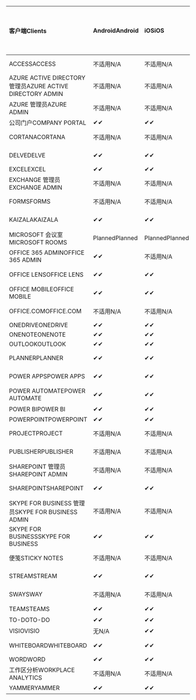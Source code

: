 <!-- This file is generated automatically. Changes made to this file will be overwritten.-->
|<span data-ttu-id="60af3-101">客户端</span><span class="sxs-lookup"><span data-stu-id="60af3-101">Clients</span></span>|<span data-ttu-id="60af3-102">Android</span><span class="sxs-lookup"><span data-stu-id="60af3-102">Android</span></span>|<span data-ttu-id="60af3-103">iOS</span><span class="sxs-lookup"><span data-stu-id="60af3-103">iOS</span></span>|<span data-ttu-id="60af3-104">Mac</span><span class="sxs-lookup"><span data-stu-id="60af3-104">Mac</span></span>|<span data-ttu-id="60af3-105">Windows 10</span><span class="sxs-lookup"><span data-stu-id="60af3-105">Windows 10</span></span><br><span data-ttu-id="60af3-106">桌面</span><span class="sxs-lookup"><span data-stu-id="60af3-106">Desktop</span></span>|<span data-ttu-id="60af3-107">Windows 10</span><span class="sxs-lookup"><span data-stu-id="60af3-107">Windows 10</span></span><br><span data-ttu-id="60af3-108">新式应用</span><span class="sxs-lookup"><span data-stu-id="60af3-108">Modern Apps</span></span>|
|:-|:-|:-|:-|:-|:-|
|<span data-ttu-id="60af3-109">ACCESS</span><span class="sxs-lookup"><span data-stu-id="60af3-109">ACCESS</span></span>|<span data-ttu-id="60af3-110">不适用</span><span class="sxs-lookup"><span data-stu-id="60af3-110">N/A</span></span>|<span data-ttu-id="60af3-111">不适用</span><span class="sxs-lookup"><span data-stu-id="60af3-111">N/A</span></span>|<span data-ttu-id="60af3-112">不适用</span><span class="sxs-lookup"><span data-stu-id="60af3-112">N/A</span></span>|<span data-ttu-id="60af3-113">✔</span><span class="sxs-lookup"><span data-stu-id="60af3-113">✔</span></span>|<span data-ttu-id="60af3-114">无</span><span class="sxs-lookup"><span data-stu-id="60af3-114">N/A</span></span>|
|<span data-ttu-id="60af3-115">AZURE ACTIVE DIRECTORY 管理员</span><span class="sxs-lookup"><span data-stu-id="60af3-115">AZURE ACTIVE DIRECTORY ADMIN</span></span>|<span data-ttu-id="60af3-116">不适用</span><span class="sxs-lookup"><span data-stu-id="60af3-116">N/A</span></span>|<span data-ttu-id="60af3-117">不适用</span><span class="sxs-lookup"><span data-stu-id="60af3-117">N/A</span></span>|<span data-ttu-id="60af3-118">不适用</span><span class="sxs-lookup"><span data-stu-id="60af3-118">N/A</span></span>|<span data-ttu-id="60af3-119">✔</span><span class="sxs-lookup"><span data-stu-id="60af3-119">✔</span></span>|<span data-ttu-id="60af3-120">无</span><span class="sxs-lookup"><span data-stu-id="60af3-120">N/A</span></span>|
|<span data-ttu-id="60af3-121">AZURE 管理员</span><span class="sxs-lookup"><span data-stu-id="60af3-121">AZURE ADMIN</span></span>|<span data-ttu-id="60af3-122">不适用</span><span class="sxs-lookup"><span data-stu-id="60af3-122">N/A</span></span>|<span data-ttu-id="60af3-123">不适用</span><span class="sxs-lookup"><span data-stu-id="60af3-123">N/A</span></span>|<span data-ttu-id="60af3-124">不适用</span><span class="sxs-lookup"><span data-stu-id="60af3-124">N/A</span></span>|<span data-ttu-id="60af3-125">不适用</span><span class="sxs-lookup"><span data-stu-id="60af3-125">N/A</span></span>|<span data-ttu-id="60af3-126">不适用</span><span class="sxs-lookup"><span data-stu-id="60af3-126">N/A</span></span>|
|<span data-ttu-id="60af3-127">公司门户</span><span class="sxs-lookup"><span data-stu-id="60af3-127">COMPANY PORTAL</span></span>|<span data-ttu-id="60af3-128">✔</span><span class="sxs-lookup"><span data-stu-id="60af3-128">✔</span></span>|<span data-ttu-id="60af3-129">✔</span><span class="sxs-lookup"><span data-stu-id="60af3-129">✔</span></span>|<span data-ttu-id="60af3-130">✔</span><span class="sxs-lookup"><span data-stu-id="60af3-130">✔</span></span>|<span data-ttu-id="60af3-131">无</span><span class="sxs-lookup"><span data-stu-id="60af3-131">N/A</span></span>|<span data-ttu-id="60af3-132">✔</span><span class="sxs-lookup"><span data-stu-id="60af3-132">✔</span></span>|
|<span data-ttu-id="60af3-133">CORTANA</span><span class="sxs-lookup"><span data-stu-id="60af3-133">CORTANA</span></span>|<span data-ttu-id="60af3-134">不适用</span><span class="sxs-lookup"><span data-stu-id="60af3-134">N/A</span></span>|<span data-ttu-id="60af3-135">不适用</span><span class="sxs-lookup"><span data-stu-id="60af3-135">N/A</span></span>|<span data-ttu-id="60af3-136">不适用</span><span class="sxs-lookup"><span data-stu-id="60af3-136">N/A</span></span>|<span data-ttu-id="60af3-137">不适用</span><span class="sxs-lookup"><span data-stu-id="60af3-137">N/A</span></span>|<span data-ttu-id="60af3-138">✔</span><span class="sxs-lookup"><span data-stu-id="60af3-138">✔</span></span>|
|<span data-ttu-id="60af3-139">DELVE</span><span class="sxs-lookup"><span data-stu-id="60af3-139">DELVE</span></span>|<span data-ttu-id="60af3-140">✔</span><span class="sxs-lookup"><span data-stu-id="60af3-140">✔</span></span>|<span data-ttu-id="60af3-141">✔</span><span class="sxs-lookup"><span data-stu-id="60af3-141">✔</span></span>|<span data-ttu-id="60af3-142">不适用</span><span class="sxs-lookup"><span data-stu-id="60af3-142">N/A</span></span>|<span data-ttu-id="60af3-143">不适用</span><span class="sxs-lookup"><span data-stu-id="60af3-143">N/A</span></span>|<span data-ttu-id="60af3-144">不适用</span><span class="sxs-lookup"><span data-stu-id="60af3-144">N/A</span></span>|
|<span data-ttu-id="60af3-145">EXCEL</span><span class="sxs-lookup"><span data-stu-id="60af3-145">EXCEL</span></span>|<span data-ttu-id="60af3-146">✔</span><span class="sxs-lookup"><span data-stu-id="60af3-146">✔</span></span>|<span data-ttu-id="60af3-147">✔</span><span class="sxs-lookup"><span data-stu-id="60af3-147">✔</span></span>|<span data-ttu-id="60af3-148">✔</span><span class="sxs-lookup"><span data-stu-id="60af3-148">✔</span></span>|<span data-ttu-id="60af3-149">✔</span><span class="sxs-lookup"><span data-stu-id="60af3-149">✔</span></span>|<span data-ttu-id="60af3-150">✔</span><span class="sxs-lookup"><span data-stu-id="60af3-150">✔</span></span>|
|<span data-ttu-id="60af3-151">EXCHANGE 管理员</span><span class="sxs-lookup"><span data-stu-id="60af3-151">EXCHANGE ADMIN</span></span>|<span data-ttu-id="60af3-152">不适用</span><span class="sxs-lookup"><span data-stu-id="60af3-152">N/A</span></span>|<span data-ttu-id="60af3-153">不适用</span><span class="sxs-lookup"><span data-stu-id="60af3-153">N/A</span></span>|<span data-ttu-id="60af3-154">不适用</span><span class="sxs-lookup"><span data-stu-id="60af3-154">N/A</span></span>|<span data-ttu-id="60af3-155">✔</span><span class="sxs-lookup"><span data-stu-id="60af3-155">✔</span></span>|<span data-ttu-id="60af3-156">无</span><span class="sxs-lookup"><span data-stu-id="60af3-156">N/A</span></span>|
|<span data-ttu-id="60af3-157">FORMS</span><span class="sxs-lookup"><span data-stu-id="60af3-157">FORMS</span></span>|<span data-ttu-id="60af3-158">不适用</span><span class="sxs-lookup"><span data-stu-id="60af3-158">N/A</span></span>|<span data-ttu-id="60af3-159">不适用</span><span class="sxs-lookup"><span data-stu-id="60af3-159">N/A</span></span>|<span data-ttu-id="60af3-160">不适用</span><span class="sxs-lookup"><span data-stu-id="60af3-160">N/A</span></span>|<span data-ttu-id="60af3-161">不适用</span><span class="sxs-lookup"><span data-stu-id="60af3-161">N/A</span></span>|<span data-ttu-id="60af3-162">不适用</span><span class="sxs-lookup"><span data-stu-id="60af3-162">N/A</span></span>|
|<span data-ttu-id="60af3-163">KAIZALA</span><span class="sxs-lookup"><span data-stu-id="60af3-163">KAIZALA</span></span>|<span data-ttu-id="60af3-164">✔</span><span class="sxs-lookup"><span data-stu-id="60af3-164">✔</span></span>|<span data-ttu-id="60af3-165">✔</span><span class="sxs-lookup"><span data-stu-id="60af3-165">✔</span></span>|<span data-ttu-id="60af3-166">不适用</span><span class="sxs-lookup"><span data-stu-id="60af3-166">N/A</span></span>|<span data-ttu-id="60af3-167">不适用</span><span class="sxs-lookup"><span data-stu-id="60af3-167">N/A</span></span>|<span data-ttu-id="60af3-168">不适用</span><span class="sxs-lookup"><span data-stu-id="60af3-168">N/A</span></span>|
|<span data-ttu-id="60af3-169">MICROSOFT 会议室</span><span class="sxs-lookup"><span data-stu-id="60af3-169">MICROSOFT ROOMS</span></span>|<span data-ttu-id="60af3-170">Planned</span><span class="sxs-lookup"><span data-stu-id="60af3-170">Planned</span></span>|<span data-ttu-id="60af3-171">Planned</span><span class="sxs-lookup"><span data-stu-id="60af3-171">Planned</span></span>|<span data-ttu-id="60af3-172">不适用</span><span class="sxs-lookup"><span data-stu-id="60af3-172">N/A</span></span>|<span data-ttu-id="60af3-173">不适用</span><span class="sxs-lookup"><span data-stu-id="60af3-173">N/A</span></span>|<span data-ttu-id="60af3-174">不适用</span><span class="sxs-lookup"><span data-stu-id="60af3-174">N/A</span></span>|
|<span data-ttu-id="60af3-175">OFFICE 365 ADMIN</span><span class="sxs-lookup"><span data-stu-id="60af3-175">OFFICE 365 ADMIN</span></span>|<span data-ttu-id="60af3-176">✔</span><span class="sxs-lookup"><span data-stu-id="60af3-176">✔</span></span>|<span data-ttu-id="60af3-177">不适用</span><span class="sxs-lookup"><span data-stu-id="60af3-177">N/A</span></span>|<span data-ttu-id="60af3-178">不适用</span><span class="sxs-lookup"><span data-stu-id="60af3-178">N/A</span></span>|<span data-ttu-id="60af3-179">不适用</span><span class="sxs-lookup"><span data-stu-id="60af3-179">N/A</span></span>|<span data-ttu-id="60af3-180">不适用</span><span class="sxs-lookup"><span data-stu-id="60af3-180">N/A</span></span>|
|<span data-ttu-id="60af3-181">OFFICE LENS</span><span class="sxs-lookup"><span data-stu-id="60af3-181">OFFICE LENS</span></span>|<span data-ttu-id="60af3-182">✔</span><span class="sxs-lookup"><span data-stu-id="60af3-182">✔</span></span>|<span data-ttu-id="60af3-183">✔</span><span class="sxs-lookup"><span data-stu-id="60af3-183">✔</span></span>|<span data-ttu-id="60af3-184">不适用</span><span class="sxs-lookup"><span data-stu-id="60af3-184">N/A</span></span>|<span data-ttu-id="60af3-185">不适用</span><span class="sxs-lookup"><span data-stu-id="60af3-185">N/A</span></span>|<span data-ttu-id="60af3-186">✔</span><span class="sxs-lookup"><span data-stu-id="60af3-186">✔</span></span>|
|<span data-ttu-id="60af3-187">OFFICE MOBILE</span><span class="sxs-lookup"><span data-stu-id="60af3-187">OFFICE MOBILE</span></span>|<span data-ttu-id="60af3-188">✔</span><span class="sxs-lookup"><span data-stu-id="60af3-188">✔</span></span>|<span data-ttu-id="60af3-189">✔</span><span class="sxs-lookup"><span data-stu-id="60af3-189">✔</span></span>|<span data-ttu-id="60af3-190">不适用</span><span class="sxs-lookup"><span data-stu-id="60af3-190">N/A</span></span>|<span data-ttu-id="60af3-191">不适用</span><span class="sxs-lookup"><span data-stu-id="60af3-191">N/A</span></span>|<span data-ttu-id="60af3-192">不适用</span><span class="sxs-lookup"><span data-stu-id="60af3-192">N/A</span></span>|
|<span data-ttu-id="60af3-193">OFFICE.COM</span><span class="sxs-lookup"><span data-stu-id="60af3-193">OFFICE.COM</span></span>|<span data-ttu-id="60af3-194">不适用</span><span class="sxs-lookup"><span data-stu-id="60af3-194">N/A</span></span>|<span data-ttu-id="60af3-195">不适用</span><span class="sxs-lookup"><span data-stu-id="60af3-195">N/A</span></span>|<span data-ttu-id="60af3-196">不适用</span><span class="sxs-lookup"><span data-stu-id="60af3-196">N/A</span></span>|<span data-ttu-id="60af3-197">不适用</span><span class="sxs-lookup"><span data-stu-id="60af3-197">N/A</span></span>|<span data-ttu-id="60af3-198">✔</span><span class="sxs-lookup"><span data-stu-id="60af3-198">✔</span></span>|
|<span data-ttu-id="60af3-199">ONEDRIVE</span><span class="sxs-lookup"><span data-stu-id="60af3-199">ONEDRIVE</span></span>|<span data-ttu-id="60af3-200">✔</span><span class="sxs-lookup"><span data-stu-id="60af3-200">✔</span></span>|<span data-ttu-id="60af3-201">✔</span><span class="sxs-lookup"><span data-stu-id="60af3-201">✔</span></span>|<span data-ttu-id="60af3-202">✔</span><span class="sxs-lookup"><span data-stu-id="60af3-202">✔</span></span>|<span data-ttu-id="60af3-203">✔</span><span class="sxs-lookup"><span data-stu-id="60af3-203">✔</span></span>|<span data-ttu-id="60af3-204">✔</span><span class="sxs-lookup"><span data-stu-id="60af3-204">✔</span></span>|
|<span data-ttu-id="60af3-205">ONENOTE</span><span class="sxs-lookup"><span data-stu-id="60af3-205">ONENOTE</span></span>|<span data-ttu-id="60af3-206">✔</span><span class="sxs-lookup"><span data-stu-id="60af3-206">✔</span></span>|<span data-ttu-id="60af3-207">✔</span><span class="sxs-lookup"><span data-stu-id="60af3-207">✔</span></span>|<span data-ttu-id="60af3-208">✔</span><span class="sxs-lookup"><span data-stu-id="60af3-208">✔</span></span>|<span data-ttu-id="60af3-209">✔</span><span class="sxs-lookup"><span data-stu-id="60af3-209">✔</span></span>|<span data-ttu-id="60af3-210">✔</span><span class="sxs-lookup"><span data-stu-id="60af3-210">✔</span></span>|
|<span data-ttu-id="60af3-211">OUTLOOK</span><span class="sxs-lookup"><span data-stu-id="60af3-211">OUTLOOK</span></span>|<span data-ttu-id="60af3-212">✔</span><span class="sxs-lookup"><span data-stu-id="60af3-212">✔</span></span>|<span data-ttu-id="60af3-213">✔</span><span class="sxs-lookup"><span data-stu-id="60af3-213">✔</span></span>|<span data-ttu-id="60af3-214">✔</span><span class="sxs-lookup"><span data-stu-id="60af3-214">✔</span></span>|<span data-ttu-id="60af3-215">✔</span><span class="sxs-lookup"><span data-stu-id="60af3-215">✔</span></span>|<span data-ttu-id="60af3-216">✔</span><span class="sxs-lookup"><span data-stu-id="60af3-216">✔</span></span>|
|<span data-ttu-id="60af3-217">PLANNER</span><span class="sxs-lookup"><span data-stu-id="60af3-217">PLANNER</span></span>|<span data-ttu-id="60af3-218">✔</span><span class="sxs-lookup"><span data-stu-id="60af3-218">✔</span></span>|<span data-ttu-id="60af3-219">✔</span><span class="sxs-lookup"><span data-stu-id="60af3-219">✔</span></span>|<span data-ttu-id="60af3-220">不适用</span><span class="sxs-lookup"><span data-stu-id="60af3-220">N/A</span></span>|<span data-ttu-id="60af3-221">不适用</span><span class="sxs-lookup"><span data-stu-id="60af3-221">N/A</span></span>|<span data-ttu-id="60af3-222">不适用</span><span class="sxs-lookup"><span data-stu-id="60af3-222">N/A</span></span>|
|<span data-ttu-id="60af3-223">POWER APPS</span><span class="sxs-lookup"><span data-stu-id="60af3-223">POWER APPS</span></span>|<span data-ttu-id="60af3-224">✔</span><span class="sxs-lookup"><span data-stu-id="60af3-224">✔</span></span>|<span data-ttu-id="60af3-225">✔</span><span class="sxs-lookup"><span data-stu-id="60af3-225">✔</span></span>|<span data-ttu-id="60af3-226">不适用</span><span class="sxs-lookup"><span data-stu-id="60af3-226">N/A</span></span>|<span data-ttu-id="60af3-227">不适用</span><span class="sxs-lookup"><span data-stu-id="60af3-227">N/A</span></span>|<span data-ttu-id="60af3-228">✔</span><span class="sxs-lookup"><span data-stu-id="60af3-228">✔</span></span>|
|<span data-ttu-id="60af3-229">POWER AUTOMATE</span><span class="sxs-lookup"><span data-stu-id="60af3-229">POWER AUTOMATE</span></span>|<span data-ttu-id="60af3-230">✔</span><span class="sxs-lookup"><span data-stu-id="60af3-230">✔</span></span>|<span data-ttu-id="60af3-231">✔</span><span class="sxs-lookup"><span data-stu-id="60af3-231">✔</span></span>|<span data-ttu-id="60af3-232">不适用</span><span class="sxs-lookup"><span data-stu-id="60af3-232">N/A</span></span>|<span data-ttu-id="60af3-233">不适用</span><span class="sxs-lookup"><span data-stu-id="60af3-233">N/A</span></span>|<span data-ttu-id="60af3-234">不适用</span><span class="sxs-lookup"><span data-stu-id="60af3-234">N/A</span></span>|
|<span data-ttu-id="60af3-235">POWER BI</span><span class="sxs-lookup"><span data-stu-id="60af3-235">POWER BI</span></span>|<span data-ttu-id="60af3-236">✔</span><span class="sxs-lookup"><span data-stu-id="60af3-236">✔</span></span>|<span data-ttu-id="60af3-237">✔</span><span class="sxs-lookup"><span data-stu-id="60af3-237">✔</span></span>|<span data-ttu-id="60af3-238">无</span><span class="sxs-lookup"><span data-stu-id="60af3-238">N/A</span></span>|<span data-ttu-id="60af3-239">✔</span><span class="sxs-lookup"><span data-stu-id="60af3-239">✔</span></span>|<span data-ttu-id="60af3-240">✔</span><span class="sxs-lookup"><span data-stu-id="60af3-240">✔</span></span>|
|<span data-ttu-id="60af3-241">POWERPOINT</span><span class="sxs-lookup"><span data-stu-id="60af3-241">POWERPOINT</span></span>|<span data-ttu-id="60af3-242">✔</span><span class="sxs-lookup"><span data-stu-id="60af3-242">✔</span></span>|<span data-ttu-id="60af3-243">✔</span><span class="sxs-lookup"><span data-stu-id="60af3-243">✔</span></span>|<span data-ttu-id="60af3-244">✔</span><span class="sxs-lookup"><span data-stu-id="60af3-244">✔</span></span>|<span data-ttu-id="60af3-245">✔</span><span class="sxs-lookup"><span data-stu-id="60af3-245">✔</span></span>|<span data-ttu-id="60af3-246">✔</span><span class="sxs-lookup"><span data-stu-id="60af3-246">✔</span></span>|
|<span data-ttu-id="60af3-247">PROJECT</span><span class="sxs-lookup"><span data-stu-id="60af3-247">PROJECT</span></span>|<span data-ttu-id="60af3-248">不适用</span><span class="sxs-lookup"><span data-stu-id="60af3-248">N/A</span></span>|<span data-ttu-id="60af3-249">不适用</span><span class="sxs-lookup"><span data-stu-id="60af3-249">N/A</span></span>|<span data-ttu-id="60af3-250">不适用</span><span class="sxs-lookup"><span data-stu-id="60af3-250">N/A</span></span>|<span data-ttu-id="60af3-251">✔</span><span class="sxs-lookup"><span data-stu-id="60af3-251">✔</span></span>|<span data-ttu-id="60af3-252">无</span><span class="sxs-lookup"><span data-stu-id="60af3-252">N/A</span></span>|
|<span data-ttu-id="60af3-253">PUBLISHER</span><span class="sxs-lookup"><span data-stu-id="60af3-253">PUBLISHER</span></span>|<span data-ttu-id="60af3-254">不适用</span><span class="sxs-lookup"><span data-stu-id="60af3-254">N/A</span></span>|<span data-ttu-id="60af3-255">不适用</span><span class="sxs-lookup"><span data-stu-id="60af3-255">N/A</span></span>|<span data-ttu-id="60af3-256">不适用</span><span class="sxs-lookup"><span data-stu-id="60af3-256">N/A</span></span>|<span data-ttu-id="60af3-257">✔</span><span class="sxs-lookup"><span data-stu-id="60af3-257">✔</span></span>|<span data-ttu-id="60af3-258">无</span><span class="sxs-lookup"><span data-stu-id="60af3-258">N/A</span></span>|
|<span data-ttu-id="60af3-259">SHAREPOINT 管理员</span><span class="sxs-lookup"><span data-stu-id="60af3-259">SHAREPOINT ADMIN</span></span>|<span data-ttu-id="60af3-260">不适用</span><span class="sxs-lookup"><span data-stu-id="60af3-260">N/A</span></span>|<span data-ttu-id="60af3-261">不适用</span><span class="sxs-lookup"><span data-stu-id="60af3-261">N/A</span></span>|<span data-ttu-id="60af3-262">不适用</span><span class="sxs-lookup"><span data-stu-id="60af3-262">N/A</span></span>|<span data-ttu-id="60af3-263">✔</span><span class="sxs-lookup"><span data-stu-id="60af3-263">✔</span></span>|<span data-ttu-id="60af3-264">无</span><span class="sxs-lookup"><span data-stu-id="60af3-264">N/A</span></span>|
|<span data-ttu-id="60af3-265">SHAREPOINT</span><span class="sxs-lookup"><span data-stu-id="60af3-265">SHAREPOINT</span></span>|<span data-ttu-id="60af3-266">✔</span><span class="sxs-lookup"><span data-stu-id="60af3-266">✔</span></span>|<span data-ttu-id="60af3-267">✔</span><span class="sxs-lookup"><span data-stu-id="60af3-267">✔</span></span>|<span data-ttu-id="60af3-268">不适用</span><span class="sxs-lookup"><span data-stu-id="60af3-268">N/A</span></span>|<span data-ttu-id="60af3-269">不适用</span><span class="sxs-lookup"><span data-stu-id="60af3-269">N/A</span></span>|<span data-ttu-id="60af3-270">不适用</span><span class="sxs-lookup"><span data-stu-id="60af3-270">N/A</span></span>|
|<span data-ttu-id="60af3-271">SKYPE FOR BUSINESS 管理员</span><span class="sxs-lookup"><span data-stu-id="60af3-271">SKYPE FOR BUSINESS ADMIN</span></span>|<span data-ttu-id="60af3-272">不适用</span><span class="sxs-lookup"><span data-stu-id="60af3-272">N/A</span></span>|<span data-ttu-id="60af3-273">不适用</span><span class="sxs-lookup"><span data-stu-id="60af3-273">N/A</span></span>|<span data-ttu-id="60af3-274">不适用</span><span class="sxs-lookup"><span data-stu-id="60af3-274">N/A</span></span>|<span data-ttu-id="60af3-275">✔</span><span class="sxs-lookup"><span data-stu-id="60af3-275">✔</span></span>|<span data-ttu-id="60af3-276">无</span><span class="sxs-lookup"><span data-stu-id="60af3-276">N/A</span></span>|
|<span data-ttu-id="60af3-277">SKYPE FOR BUSINESS</span><span class="sxs-lookup"><span data-stu-id="60af3-277">SKYPE FOR BUSINESS</span></span>|<span data-ttu-id="60af3-278">✔</span><span class="sxs-lookup"><span data-stu-id="60af3-278">✔</span></span>|<span data-ttu-id="60af3-279">✔</span><span class="sxs-lookup"><span data-stu-id="60af3-279">✔</span></span>|<span data-ttu-id="60af3-280">✔</span><span class="sxs-lookup"><span data-stu-id="60af3-280">✔</span></span>|<span data-ttu-id="60af3-281">✔</span><span class="sxs-lookup"><span data-stu-id="60af3-281">✔</span></span>|<span data-ttu-id="60af3-282">无</span><span class="sxs-lookup"><span data-stu-id="60af3-282">N/A</span></span>|
|<span data-ttu-id="60af3-283">便笺</span><span class="sxs-lookup"><span data-stu-id="60af3-283">STICKY NOTES</span></span>|<span data-ttu-id="60af3-284">不适用</span><span class="sxs-lookup"><span data-stu-id="60af3-284">N/A</span></span>|<span data-ttu-id="60af3-285">不适用</span><span class="sxs-lookup"><span data-stu-id="60af3-285">N/A</span></span>|<span data-ttu-id="60af3-286">不适用</span><span class="sxs-lookup"><span data-stu-id="60af3-286">N/A</span></span>|<span data-ttu-id="60af3-287">不适用</span><span class="sxs-lookup"><span data-stu-id="60af3-287">N/A</span></span>|<span data-ttu-id="60af3-288">✔</span><span class="sxs-lookup"><span data-stu-id="60af3-288">✔</span></span>|
|<span data-ttu-id="60af3-289">STREAM</span><span class="sxs-lookup"><span data-stu-id="60af3-289">STREAM</span></span>|<span data-ttu-id="60af3-290">✔</span><span class="sxs-lookup"><span data-stu-id="60af3-290">✔</span></span>|<span data-ttu-id="60af3-291">✔</span><span class="sxs-lookup"><span data-stu-id="60af3-291">✔</span></span>|<span data-ttu-id="60af3-292">不适用</span><span class="sxs-lookup"><span data-stu-id="60af3-292">N/A</span></span>|<span data-ttu-id="60af3-293">不适用</span><span class="sxs-lookup"><span data-stu-id="60af3-293">N/A</span></span>|<span data-ttu-id="60af3-294">不适用</span><span class="sxs-lookup"><span data-stu-id="60af3-294">N/A</span></span>|
|<span data-ttu-id="60af3-295">SWAY</span><span class="sxs-lookup"><span data-stu-id="60af3-295">SWAY</span></span>|<span data-ttu-id="60af3-296">不适用</span><span class="sxs-lookup"><span data-stu-id="60af3-296">N/A</span></span>|<span data-ttu-id="60af3-297">不适用</span><span class="sxs-lookup"><span data-stu-id="60af3-297">N/A</span></span>|<span data-ttu-id="60af3-298">不适用</span><span class="sxs-lookup"><span data-stu-id="60af3-298">N/A</span></span>|<span data-ttu-id="60af3-299">不适用</span><span class="sxs-lookup"><span data-stu-id="60af3-299">N/A</span></span>|<span data-ttu-id="60af3-300">✔</span><span class="sxs-lookup"><span data-stu-id="60af3-300">✔</span></span>|
|<span data-ttu-id="60af3-301">TEAMS</span><span class="sxs-lookup"><span data-stu-id="60af3-301">TEAMS</span></span>|<span data-ttu-id="60af3-302">✔</span><span class="sxs-lookup"><span data-stu-id="60af3-302">✔</span></span>|<span data-ttu-id="60af3-303">✔</span><span class="sxs-lookup"><span data-stu-id="60af3-303">✔</span></span>|<span data-ttu-id="60af3-304">✔</span><span class="sxs-lookup"><span data-stu-id="60af3-304">✔</span></span>|<span data-ttu-id="60af3-305">✔</span><span class="sxs-lookup"><span data-stu-id="60af3-305">✔</span></span>|<span data-ttu-id="60af3-306">无</span><span class="sxs-lookup"><span data-stu-id="60af3-306">N/A</span></span>|
|<span data-ttu-id="60af3-307">TO-DO</span><span class="sxs-lookup"><span data-stu-id="60af3-307">TO-DO</span></span>|<span data-ttu-id="60af3-308">✔</span><span class="sxs-lookup"><span data-stu-id="60af3-308">✔</span></span>|<span data-ttu-id="60af3-309">✔</span><span class="sxs-lookup"><span data-stu-id="60af3-309">✔</span></span>|<span data-ttu-id="60af3-310">✔</span><span class="sxs-lookup"><span data-stu-id="60af3-310">✔</span></span>|<span data-ttu-id="60af3-311">无</span><span class="sxs-lookup"><span data-stu-id="60af3-311">N/A</span></span>|<span data-ttu-id="60af3-312">✔</span><span class="sxs-lookup"><span data-stu-id="60af3-312">✔</span></span>|
|<span data-ttu-id="60af3-313">VISIO</span><span class="sxs-lookup"><span data-stu-id="60af3-313">VISIO</span></span>|<span data-ttu-id="60af3-314">无</span><span class="sxs-lookup"><span data-stu-id="60af3-314">N/A</span></span>|<span data-ttu-id="60af3-315">✔</span><span class="sxs-lookup"><span data-stu-id="60af3-315">✔</span></span>|<span data-ttu-id="60af3-316">无</span><span class="sxs-lookup"><span data-stu-id="60af3-316">N/A</span></span>|<span data-ttu-id="60af3-317">✔</span><span class="sxs-lookup"><span data-stu-id="60af3-317">✔</span></span>|<span data-ttu-id="60af3-318">无</span><span class="sxs-lookup"><span data-stu-id="60af3-318">N/A</span></span>|
|<span data-ttu-id="60af3-319">WHITEBOARD</span><span class="sxs-lookup"><span data-stu-id="60af3-319">WHITEBOARD</span></span>|<span data-ttu-id="60af3-320">✔</span><span class="sxs-lookup"><span data-stu-id="60af3-320">✔</span></span>|<span data-ttu-id="60af3-321">✔</span><span class="sxs-lookup"><span data-stu-id="60af3-321">✔</span></span>|<span data-ttu-id="60af3-322">不适用</span><span class="sxs-lookup"><span data-stu-id="60af3-322">N/A</span></span>|<span data-ttu-id="60af3-323">不适用</span><span class="sxs-lookup"><span data-stu-id="60af3-323">N/A</span></span>|<span data-ttu-id="60af3-324">✔</span><span class="sxs-lookup"><span data-stu-id="60af3-324">✔</span></span>|
|<span data-ttu-id="60af3-325">WORD</span><span class="sxs-lookup"><span data-stu-id="60af3-325">WORD</span></span>|<span data-ttu-id="60af3-326">✔</span><span class="sxs-lookup"><span data-stu-id="60af3-326">✔</span></span>|<span data-ttu-id="60af3-327">✔</span><span class="sxs-lookup"><span data-stu-id="60af3-327">✔</span></span>|<span data-ttu-id="60af3-328">✔</span><span class="sxs-lookup"><span data-stu-id="60af3-328">✔</span></span>|<span data-ttu-id="60af3-329">✔</span><span class="sxs-lookup"><span data-stu-id="60af3-329">✔</span></span>|<span data-ttu-id="60af3-330">✔</span><span class="sxs-lookup"><span data-stu-id="60af3-330">✔</span></span>|
|<span data-ttu-id="60af3-331">工作区分析</span><span class="sxs-lookup"><span data-stu-id="60af3-331">WORKPLACE ANALYTICS</span></span>|<span data-ttu-id="60af3-332">不适用</span><span class="sxs-lookup"><span data-stu-id="60af3-332">N/A</span></span>|<span data-ttu-id="60af3-333">不适用</span><span class="sxs-lookup"><span data-stu-id="60af3-333">N/A</span></span>|<span data-ttu-id="60af3-334">不适用</span><span class="sxs-lookup"><span data-stu-id="60af3-334">N/A</span></span>|<span data-ttu-id="60af3-335">不适用</span><span class="sxs-lookup"><span data-stu-id="60af3-335">N/A</span></span>|<span data-ttu-id="60af3-336">不适用</span><span class="sxs-lookup"><span data-stu-id="60af3-336">N/A</span></span>|
|<span data-ttu-id="60af3-337">YAMMER</span><span class="sxs-lookup"><span data-stu-id="60af3-337">YAMMER</span></span>|<span data-ttu-id="60af3-338">✔</span><span class="sxs-lookup"><span data-stu-id="60af3-338">✔</span></span>|<span data-ttu-id="60af3-339">✔</span><span class="sxs-lookup"><span data-stu-id="60af3-339">✔</span></span>|<span data-ttu-id="60af3-340">✔</span><span class="sxs-lookup"><span data-stu-id="60af3-340">✔</span></span>|<span data-ttu-id="60af3-341">✔</span><span class="sxs-lookup"><span data-stu-id="60af3-341">✔</span></span>|<span data-ttu-id="60af3-342">不适用</span><span class="sxs-lookup"><span data-stu-id="60af3-342">N/A</span></span>|
